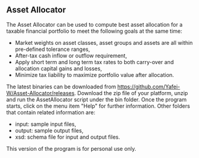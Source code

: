 ## Asset Allocator

The Asset Allocator can be used to compute best asset allocation for a taxable financial portfolio to meet the following goals at the same time:
- Market weights on asset classes, asset groups and assets are all within pre-defined tolerance ranges,
- After-tax cash inflow or outflow requirement,
- Apply short term and long term tax rates to both carry-over and allocation capital gains and losses,
- Minimize tax liability to maximize portfolio value after allocation.

The latest binaries can be downloaded from https://github.com/Yafei-W/Asset-Allocator/releases.  Download the zip file of your platform, unzip and run the AssetAllocator script under the bin folder.  Once the program starts, click on the menu item "Help" for further information.  Other folders that contain related information are:
- input: sample input files,
- output: sample output files,
- xsd: schema file for input and output files.

This version of the program is for personal use only.
